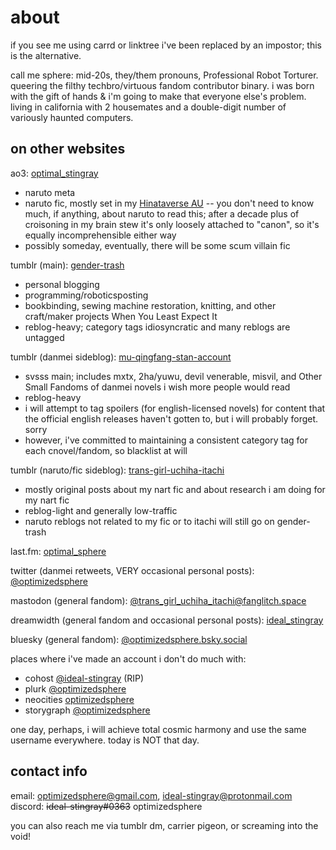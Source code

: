 # about
if you see me using carrd or linktree i've been replaced by an impostor; this is the alternative.

call me sphere: mid-20s, they/them pronouns, Professional Robot Torturer.  queering the filthy techbro/virtuous fandom contributor binary.  i was born with the gift of hands & i'm going to make that everyone else's problem.  living in california with 2 housemates and a double-digit number of variously haunted computers.

## on other websites

ao3: [optimal_stingray](https://archiveofourown.org/users/optimal_stingray)
* naruto meta
* naruto fic, mostly set in my [Hinataverse AU](https://archiveofourown.org/series/2600881) -- you don't need to know much, if anything, about naruto to read this; after a decade plus of croisoning in my brain stew it's only loosely attached to "canon", so it's equally incomprehensible either way
* possibly someday, eventually, there will be some scum villain fic

tumblr (main): [gender-trash](https://gender-trash.tumblr.com)
* personal blogging
* programming/roboticsposting
* bookbinding, sewing machine restoration, knitting, and other craft/maker projects When You Least Expect It
* reblog-heavy; category tags idiosyncratic and many reblogs are untagged

tumblr (danmei sideblog): [mu-qingfang-stan-account](https://mu-qingfang-stan-account.tumblr.com)
* svsss main; includes mxtx, 2ha/yuwu, devil venerable, misvil, and Other Small Fandoms of danmei novels i wish more people would read
* reblog-heavy
* i will attempt to tag spoilers (for english-licensed novels) for content that the official english releases haven't gotten to, but i will probably forget. sorry
* however, i've committed to maintaining a consistent category tag for each cnovel/fandom, so blacklist at will

tumblr (naruto/fic sideblog): [trans-girl-uchiha-itachi](https://trans-girl-uchiha-itachi.tumblr.com)
* mostly original posts about my nart fic and about research i am doing for my nart fic
* reblog-light and generally low-traffic
* naruto reblogs not related to my fic or to itachi will still go on gender-trash

last.fm: [optimal_sphere](https://last.fm/user/optimal_sphere)

twitter (danmei retweets, VERY occasional personal posts): [@optimizedsphere](https://twitter.com/optimizedsphere)

mastodon (general fandom): [@trans_girl_uchiha_itachi@fanglitch.space](https://fanglitch.space/@trans_girl_uchiha_itachi)

dreamwidth (general fandom and occasional personal posts): [ideal_stingray](https://ideal-stingray.dreamwidth.org)

bluesky (general fandom): [@optimizedsphere.bsky.social](https://bsky.app/profile/optimizedsphere.bsky.social)

places where i've made an account i don't do much with:
* cohost [@ideal-stingray](https://cohost.org/ideal-stingray) (RIP)
* plurk [@optimizedsphere](https://www.plurk.com/optimizedsphere)
* neocities [optimizedsphere](https://optimizedsphere.neocities.org)
* storygraph [@optimizedsphere](https://app.thestorygraph.com/profile/optimizedsphere)

one day, perhaps, i will achieve total cosmic harmony and use the same username everywhere.  today is NOT that day.

## contact info

email: optimizedsphere@gmail.com, ideal-stingray@protonmail.com
discord: ~~ideal-stingray#0363~~ optimizedsphere

you can also reach me via tumblr dm, carrier pigeon, or screaming into the void!
